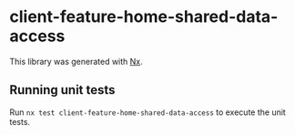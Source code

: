 # client-feature-home-shared-data-access

This library was generated with [Nx](https://nx.dev).

## Running unit tests

Run `nx test client-feature-home-shared-data-access` to execute the unit tests.
